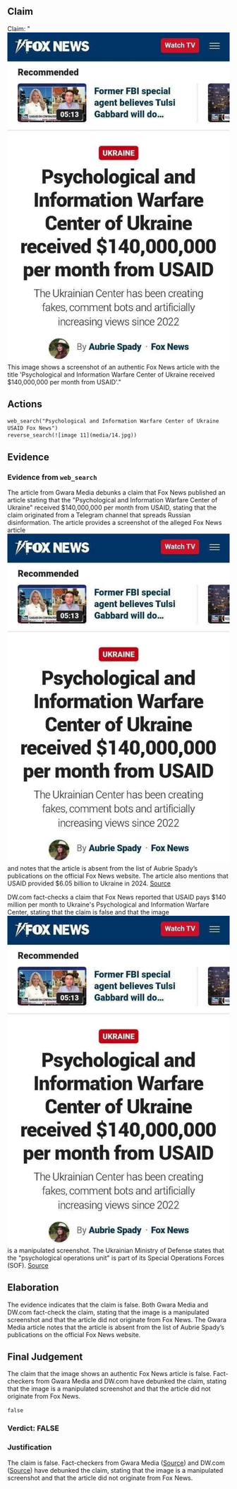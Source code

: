 ## Claim
Claim: "![image 11](media/14.jpg) This image shows a screenshot of an authentic Fox News article with the title 'Psychological and Information Warfare Center of Ukraine received $140,000,000 per month from USAID'."

## Actions
```
web_search("Psychological and Information Warfare Center of Ukraine USAID Fox News")
reverse_search(![image 11](media/14.jpg))
```

## Evidence
### Evidence from `web_search`
The article from Gwara Media debunks a claim that Fox News published an article stating that the "Psychological and Information Warfare Center of Ukraine" received $140,000,000 per month from USAID, stating that the claim originated from a Telegram channel that spreads Russian disinformation. The article provides a screenshot of the alleged Fox News article ![image 11](media/14.jpg) and notes that the article is absent from the list of Aubrie Spady’s publications on the official Fox News website. The article also mentions that USAID provided $6.05 billion to Ukraine in 2024. [Source](https://gwaramedia.com/en/debunking-russian-fakes-no-fox-news-didnt-write-about-ukraines-center-for-information-operations-receiving-140m-per-month-from-the-usaid/)

DW.com fact-checks a claim that Fox News reported that USAID pays $140 million per month to Ukraine's Psychological and Information Warfare Center, stating that the claim is false and that the image ![image 11](media/14.jpg) is a manipulated screenshot. The Ukrainian Ministry of Defense states that the "psychological operations unit" is part of its Special Operations Forces (SOF). [Source](https://www.dw.com/en/fact-check-disinformation-spikes-after-trump-zelenskyy-row/a-71832118)


## Elaboration
The evidence indicates that the claim is false. Both Gwara Media and DW.com fact-check the claim, stating that the image is a manipulated screenshot and that the article did not originate from Fox News. The Gwara Media article notes that the article is absent from the list of Aubrie Spady’s publications on the official Fox News website.


## Final Judgement
The claim that the image shows an authentic Fox News article is false. Fact-checkers from Gwara Media and DW.com have debunked the claim, stating that the image is a manipulated screenshot and that the article did not originate from Fox News.

`false`

### Verdict: FALSE

### Justification
The claim is false. Fact-checkers from Gwara Media ([Source](https://gwaramedia.com/en/debunking-russian-fakes-no-fox-news-didnt-write-about-ukraines-center-for-information-operations-receiving-140m-per-month-from-the-usaid/)) and DW.com ([Source](https://www.dw.com/en/fact-check-disinformation-spikes-after-trump-zelenskyy-row/a-71832118)) have debunked the claim, stating that the image is a manipulated screenshot and that the article did not originate from Fox News.
